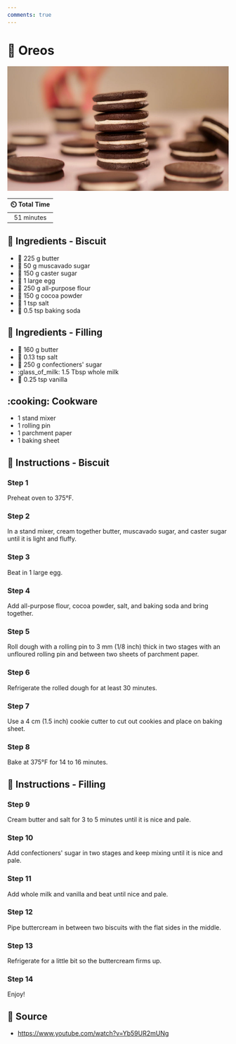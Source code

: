 ```yaml
---
comments: true
---
```

# :cookie: Oreos

![Oreos](../assets/images/oreos.jpg)

| :timer_clock: Total Time |
|:-----------------------: |
| 51 minutes |

## :salt: Ingredients - Biscuit

- :butter: 225 g butter
- :candy: 50 g muscavado sugar
- :candy: 150 g caster sugar
- :egg: 1 large egg
- :ear_of_rice: 250 g all-purpose flour
- :chocolate_bar: 150 g cocoa powder
- :salt: 1 tsp salt
- :cup_with_straw: 0.5 tsp baking soda

## :salt: Ingredients - Filling

- :butter: 160 g butter
- :salt: 0.13 tsp salt
- :candy: 250 g confectioners' sugar
- :glass_of_milk: 1.5 Tbsp whole milk
- :icecream: 0.25 tsp vanilla

## :cooking: Cookware

- 1 stand mixer
- 1 rolling pin
- 1 parchment paper
- 1 baking sheet

## :pencil: Instructions - Biscuit

### Step 1

Preheat oven to 375°F.

### Step 2

In a stand mixer, cream together butter, muscavado sugar, and caster sugar until it is light and fluffy.

### Step 3

Beat in 1 large egg.

### Step 4

Add all-purpose flour, cocoa powder, salt, and baking soda and bring together.

### Step 5

Roll dough with a rolling pin to 3 mm (1/8 inch) thick in two stages with an unfloured rolling pin and between two
sheets of parchment paper.

### Step 6

Refrigerate the rolled dough for at least 30 minutes.

### Step 7

Use a 4 cm (1.5 inch) cookie cutter to cut out cookies and place on baking sheet.

### Step 8

Bake at 375°F for 14 to 16 minutes.

## :pencil: Instructions - Filling

### Step 9

Cream butter and salt for 3 to 5 minutes until it is nice and pale.

### Step 10

Add confectioners' sugar in two stages and keep mixing until it is nice and pale.

### Step 11

Add whole milk and vanilla and beat until nice and pale.

### Step 12

Pipe buttercream in between two biscuits with the flat sides in the middle.

### Step 13

Refrigerate for a little bit so the buttercream firms up.

### Step 14

Enjoy!

## :link: Source

- <https://www.youtube.com/watch?v=Yb59UR2mUNg>
